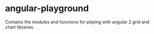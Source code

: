 # angular-playground
Contains the modules and functions for playing with angular 2 grid and chart libraries.
